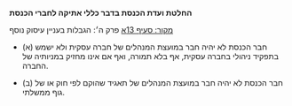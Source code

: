 **החלטת ועדת הכנסת בדבר כללי אתיקה לחברי הכנסת**

[מקור: סעיף 13א](https://he.wikisource.org/wiki/כללי_אתיקה_לחברי_הכנסת#סעיף_13א)
פרק ה׳: הגבלות בעניין עיסוק נוסף

- (א) חבר הכנסת לא יהיה חבר במועצת המנהלים של חברה עסקית ולא ישמש בתפקיד ניהולי בחברה עסקית, אף בלא תמורה, ואף אם אינו מחזיק במניותיה של החברה.

- (ב) חבר הכנסת לא יהיה חבר במועצת המנהלים של תאגיד שהוקם לפי חוק או של גוף ממשלתי.